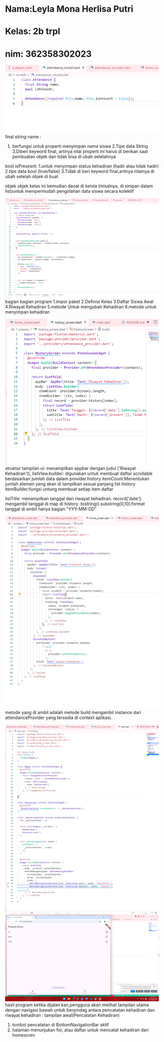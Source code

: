 # Nama:Leyla Mona Herlisa Putri
# Kelas: 2b trpl
# nim: 362358302023

![alt text](image.png)
final string name :
1. berfungsi untuk properti menyimpan nama siswa
2.Tipe data String
3.Diberi keyword final, artinya nilai properti ini harus di berikan saat pembuatan objek dan tidak bisa di ubah setelahnya

bool isPresesnt:
1.untuk menyimpan status kehadiran (hadir atau tidak hadir)
2.tipe data bool (true/false)
3.Tidak di beri keyword final,artinya nilainya di ubah setelah objek di buat

objek objek kelas ini kemudian daoat di kelola (misalnya, di simpan dalam list)untuk mempermudah pengolahan data siswa secara kolektif

![alt text](image-1.png)
bagian bagian program 
1.impor paket
2.Definisi Kelas
3.Daftar Siswa Awal
4.Riwayat Kehadiran
5.metode Untuk mengubah Kehadiran
6.metode untuk menyimpan kehadiran

![alt text](image-2.png)
struktur tampilan ui:
menampilkan appbar dengan judul ('Riwayat Kehadiran')),
listVIew.builder:
digunakan untuk membuat daftar scrollable berdasarkan jumlah data dalam provider.history
itemCount:Menentukan jumlah elemen yang akan di tampilkan sesuai panjang list history
itemBuilder:fungsi untung membuat setiap item daftar

listTitle:
menampilkan tanggal dari riwayat kehadiran.
record['date']: mengambil tanggal di map di history
.tostring().substring(0,10):format tanggal di ambil hanya bagian "YYY-MM-DD"

![alt text](image-3.png)
metode yang di ambil adalah metode build
mengambil instance dari attendanceProvider yang tersedia di context aplikasi.

![alt text](image-4.png)
![alt text](image-5.png)
hasil program 
ketika dijalan kan,pengguna akan melihat tampilan utama dengan navigasi bawah untuk berpindag antara pencatatan kehadiran dan riwayat kehadiran :
tampilan awal(Pencatatan Kehadiran)
1. tombol pencatatan di BottomNavigationBar aktif
2. halaman menunjukan for, atau daftar untuk mencatat kehadiran dari homescren
 


